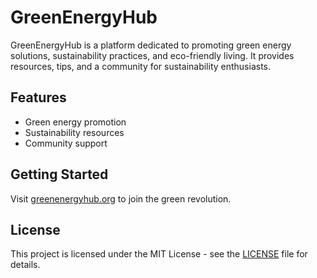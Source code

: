 # GreenEnergyHub

GreenEnergyHub is a platform dedicated to promoting green energy solutions, sustainability practices, and eco-friendly living. It provides resources, tips, and a community for sustainability enthusiasts.

## Features
- Green energy promotion
- Sustainability resources
- Community support

## Getting Started
Visit [greenenergyhub.org](https://greenenergyhub.org) to join the green revolution.

## License
This project is licensed under the MIT License - see the [LICENSE](LICENSE) file for details.
